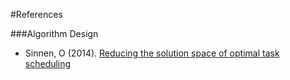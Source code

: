 #References

###Algorithm Design
* Sinnen, O (2014). [Reducing the solution space of optimal task scheduling](https://www.sciencedirect.com/science/article/abs/pii/S0305054813002542)


